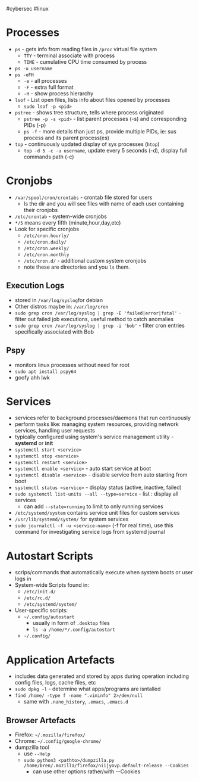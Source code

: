 #cybersec #linux 
# Processes
- `ps` - gets info from reading files in `/proc` virtual file system
	- `TTY` - terminal associate with process
	- `TIME` - cumulative CPU time consumed by process
- `ps -u username`
- `ps -eFH`
	- `-e` - all processes
	- `-F` - extra full format
	- `-H` - show process hierarchy
- `lsof` - List open files, lists info about files opened by processes
	- `sudo lsof -p <pid>`
- `pstree` - shows tree structure, tells where process originated 
	- `pstree -p -s <pid>` - list parent processes (-s) and corresponding PIDs (-p)
	- `ps -f` - more details than just ps, provide multiple PIDs, ie: sus process and its parent process(es)
- `top` - continuously updated display of sys processes (`htop`)
	- `top -d 5 -c -u username`, update every 5 seconds (-d), display full commands path (-c)
# Cronjobs
- `/var/spool/cron/crontabs` - crontab file stored for users
	- ls the dir and you will see files with name of each user containing their cronjobs
- `/etc/crontab` - system-wide cronjobs
- `*/5` means every fifth (minute,hour,day,etc)
- Look for specific cronjobs
	- `/etc/cron.hourly/`
	- `/etc/cron.daily/`
	- `/etc/cron.weekly/`
	- `/etc/cron.monthly`
	- `/etc/cron.d/` - additional custom system cronjobs
	- note these are directories and you `ls` them.
## Execution Logs
- stored in `/var/log/syslog`for debian
- Other distros maybe in: `/var/log/cron`
- `sudo grep cron /var/log/syslog | grep -E 'failed|error|fatal'` - filter out failed job executions, useful method to catch anomalies
- `sudo grep cron /var/log/syslog | grep -i 'bob'` - filter cron entries specifically associated with Bob
## Pspy
- monitors linux processes without need for root
- `sudo apt install pspy64`
- goofy ahh lwk
# Services
- services refer to background processes/daemons that run continuously
- perform tasks like: managing system resources, providing network services, handling user requests
- typically configured using system's service management utility - **systemd** or **init**
- `systemctl start <service>`
- `systemctl stop <service>`
- `systemctl restart <service>`
- `systemctl enable <service>` - auto start service at boot
- `systemctl disable <service>` - disable service from auto starting from boot
- `systemctl status <service>` - display status (active, inactive, failed)
 - `sudo systemctl list-units --all --type=service` - list : display all services
	 - can add `--state=running` to limit to only running services
 - `/etc/systemd/system` contains service unit files for custom services
 - `/usr/lib/systemd/system/` for system services
 - `sudo journalctl -f -u <service-name>` (-f for real time), use this command for investigating service logs from systemd journal
# Autostart Scripts
- scrips/commands that automatically execute when system boots or user logs in
- System-wide Scripts found in:
	- `/etc/init.d/`
	- `/etc/rc.d/`
	- `/etc/systemd/system/`
- User-specific scripts:
	- `~/.config/autostart`
		- usually in form of `.desktop` files
		- `ls -a /home/*/.config/autostart`
	- `~/.config/`
# Application Artefacts
- includes data generated and stored by apps during operation including config files, logs, cache files, etc
- `sudo dpkg -l` - determine what apps/programs are isntalled
- `find /home/ -type f -name ".viminfo" 2>/dev/null`
	- same with `.nano_history`, `.emacs`, `.emacs.d`
## Browser Artefacts
- Firefox: `~/.mozilla/firefox/`
- Chrome: `~/.config/google-chrome/`
- dumpzilla tool
	- use `--Help`
	- `sudo python3 <pathto>/dumpzilla.py /home/bren/.mozilla/firefox/niijyovp.default-release --Cookies`
		- can use other options rather/with --Cookies
